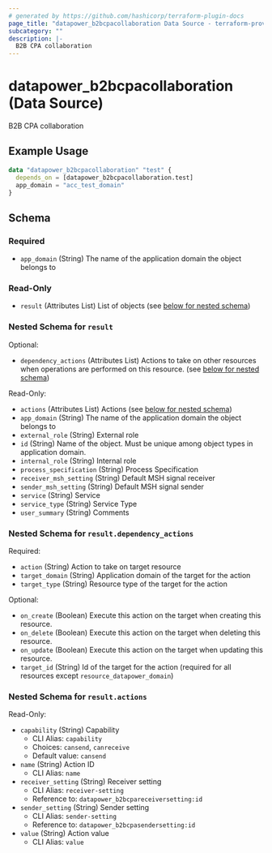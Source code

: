 ```yaml
---
# generated by https://github.com/hashicorp/terraform-plugin-docs
page_title: "datapower_b2bcpacollaboration Data Source - terraform-provider-datapower"
subcategory: ""
description: |-
  B2B CPA collaboration
---
```


# datapower_b2bcpacollaboration (Data Source)

B2B CPA collaboration

## Example Usage

```terraform
data "datapower_b2bcpacollaboration" "test" {
  depends_on = [datapower_b2bcpacollaboration.test]
  app_domain = "acc_test_domain"
}
```

<!-- schema generated by tfplugindocs -->
## Schema

### Required

- `app_domain` (String) The name of the application domain the object belongs to

### Read-Only

- `result` (Attributes List) List of objects (see [below for nested schema](#nestedatt--result))

<a id="nestedatt--result"></a>
### Nested Schema for `result`

Optional:

- `dependency_actions` (Attributes List) Actions to take on other resources when operations are performed on this resource. (see [below for nested schema](#nestedatt--result--dependency_actions))

Read-Only:

- `actions` (Attributes List) Actions (see [below for nested schema](#nestedatt--result--actions))
- `app_domain` (String) The name of the application domain the object belongs to
- `external_role` (String) External role
- `id` (String) Name of the object. Must be unique among object types in application domain.
- `internal_role` (String) Internal role
- `process_specification` (String) Process Specification
- `receiver_msh_setting` (String) Default MSH signal receiver
- `sender_msh_setting` (String) Default MSH signal sender
- `service` (String) Service
- `service_type` (String) Service Type
- `user_summary` (String) Comments

<a id="nestedatt--result--dependency_actions"></a>
### Nested Schema for `result.dependency_actions`

Required:

- `action` (String) Action to take on target resource
- `target_domain` (String) Application domain of the target for the action
- `target_type` (String) Resource type of the target for the action

Optional:

- `on_create` (Boolean) Execute this action on the target when creating this resource.
- `on_delete` (Boolean) Execute this action on the target when deleting this resource.
- `on_update` (Boolean) Execute this action on the target when updating this resource.
- `target_id` (String) Id of the target for the action (required for all resources except `resource_datapower_domain`)


<a id="nestedatt--result--actions"></a>
### Nested Schema for `result.actions`

Read-Only:

- `capability` (String) Capability
  - CLI Alias: `capability`
  - Choices: `cansend`, `canreceive`
  - Default value: `cansend`
- `name` (String) Action ID
  - CLI Alias: `name`
- `receiver_setting` (String) Receiver setting
  - CLI Alias: `receiver-setting`
  - Reference to: `datapower_b2bcpareceiversetting:id`
- `sender_setting` (String) Sender setting
  - CLI Alias: `sender-setting`
  - Reference to: `datapower_b2bcpasendersetting:id`
- `value` (String) Action value
  - CLI Alias: `value`

